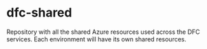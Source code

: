 # dfc-shared

Repository with all the shared Azure resources used across the DFC services.
Each environment will have its own shared resources.
 